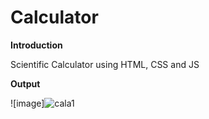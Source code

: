 # Calculator
**Introduction**

Scientific Calculator using HTML, CSS and JS

**Output**

![image]![cala1](https://github.com/Supreetkaur1/Calculator/assets/78071986/c7d39659-9fb8-4ddb-9e60-091a4d2fb18e)



